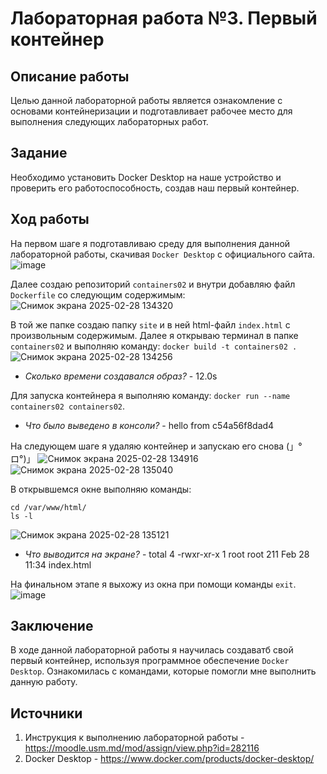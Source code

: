 # Лабораторная работа №3. Первый контейнер

## Описание работы
Целью данной лабораторной работы является ознакомление с основами контейнеризации и подготавливает рабочее место для выполнения следующих лабораторных работ.

## Задание
Необходимо установить Docker Desktop на наше устройство и проверить его работоспособность, создав наш первый контейнер.

## Ход работы
На первом шаге я подготавливаю среду для выполнения данной лабораторной работы, скачивая ``Docker Desktop`` с официального сайта.  
![image](https://github.com/user-attachments/assets/33490d2f-f50e-41ee-9351-29672df6ee79)


Далее создаю репозиторий ``containers02`` и внутри добавляю файл ``Dockerfile`` со следующим содержимым:  
![Снимок экрана 2025-02-28 134320](https://github.com/user-attachments/assets/176a4c56-f8b5-43d0-8cba-09bd2b998cc3)  

В той же папке создаю папку ``site`` и в ней html-файл ``index.html`` с произвольным содержимым. Далее я открываю терминал в папке ``containers02`` и выполняю команду: ```docker build -t containers02 .```
![Снимок экрана 2025-02-28 134256](https://github.com/user-attachments/assets/f411f8c3-3fed-4263-a0ae-119738436382)  

- *Сколько времени создавался образ?* - 12.0s

Для запуска контейнера я выполняю команду: ```docker run --name containers02 containers02```. 

- *Что было выведено в консоли?* - hello from c54a56f8dad4

На следующем шаге я удаляю контейнер и запускаю его снова (」°ロ°)」 
![Снимок экрана 2025-02-28 134916](https://github.com/user-attachments/assets/484e724c-d136-4e0c-9f4c-6d60b1686398)
![Снимок экрана 2025-02-28 135040](https://github.com/user-attachments/assets/27143ebf-4d37-4998-b8f6-0624b1346561)  

В открывшемся окне выполняю команды:
```
cd /var/www/html/
ls -l
```
![Снимок экрана 2025-02-28 135121](https://github.com/user-attachments/assets/e7878c02-f999-46c3-b9e9-3bf550513a8e)  

- *Что выводится на экране?* -
total 4
-rwxr-xr-x 1 root root 211 Feb 28 11:34 index.html

На финальном этапе я выхожу из окна при помощи команды ``exit``.
![image](https://github.com/user-attachments/assets/26c24103-4655-4ac5-836d-ff02c4b7162c)

## Заключение
В ходе данной лабораторной работы я научилась создаватб свой первый контейнер, используя программное обеспечение ``Docker Desktop``. Ознакомилась с командами, которые помогли мне выполнить данную работу.

## Источники
1. Инструкция к выполнению лабораторной работы - https://moodle.usm.md/mod/assign/view.php?id=282116
2. Docker Desktop - https://www.docker.com/products/docker-desktop/
